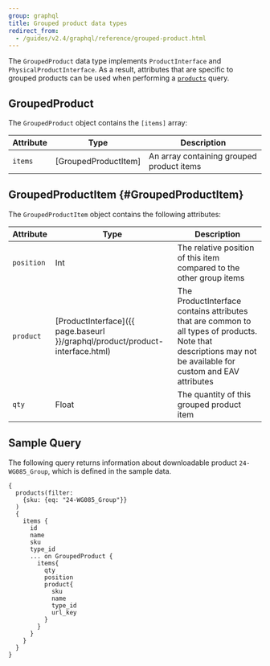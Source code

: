 ```yaml
---
group: graphql
title: Grouped product data types
redirect_from:
  - /guides/v2.4/graphql/reference/grouped-product.html
---
```


The `GroupedProduct` data type implements `ProductInterface` and `PhysicalProductInterface`. As a result, attributes that are specific to grouped products can be used when performing a [`products`]({{page.baseurl}}/graphql/queries/products.html) query.

## GroupedProduct

The `GroupedProduct` object contains the `[items]` array:

Attribute | Type | Description
--- | --- | ---
`items` | [GroupedProductItem] | An array containing grouped product items

## GroupedProductItem {#GroupedProductItem}

The `GroupedProductItem` object contains the following attributes:

Attribute | Type | Description
--- | --- | ---
`position` | Int | The relative position of this item compared to the other group items
`product` | [ProductInterface]({{ page.baseurl }}/graphql/product/product-interface.html) | The ProductInterface contains attributes that are common to all types of products. Note that descriptions may not be available for custom and EAV attributes
`qty` | Float | The quantity of this grouped product item

## Sample Query

The following query returns information about downloadable product `24-WG085_Group`, which is defined in the sample data.

``` text
{
  products(filter:
    {sku: {eq: "24-WG085_Group"}}
  )
  {
    items {
      id
      name
      sku
      type_id
      ... on GroupedProduct {
        items{
          qty
          position
          product{
            sku
            name
            type_id
            url_key
          }
        }
      }
    }
  }
}
```
